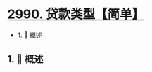 # [2990. 贷款类型【简单】](https://github.com/tnotesjs/TNotes.leetcode/tree/main/notes/2990.%20%E8%B4%B7%E6%AC%BE%E7%B1%BB%E5%9E%8B%E3%80%90%E7%AE%80%E5%8D%95%E3%80%91)

<!-- region:toc -->

- [1. 📝 概述](#1--概述)

<!-- endregion:toc -->

## 1. 📝 概述
